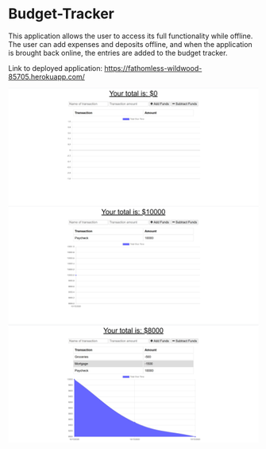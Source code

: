 # Budget-Tracker

This application allows the user to access its full functionality while offline. The user can add expenses and deposits offline, and when the application is brought back online, the entries are added to the budget tracker.

Link to deployed application: https://fathomless-wildwood-85705.herokuapp.com/

<img src= "public/assets/images/2020-10-15.png">
<img src= "public/assets/images/2020-10-15 (4).png">
<img src= "public/assets/images/2020-10-15 (3).png">
